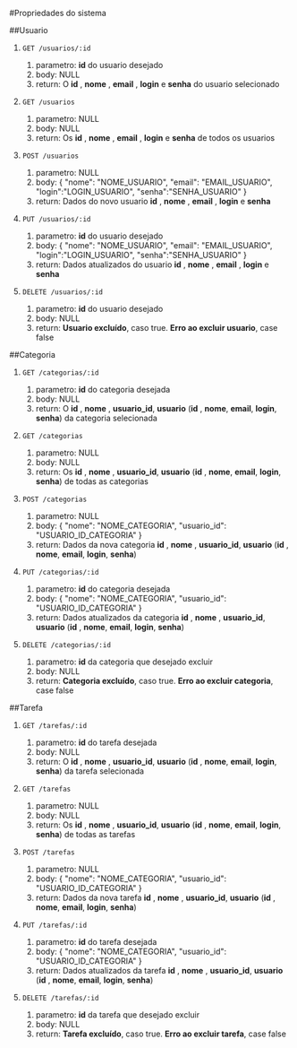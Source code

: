 #Propriedades do sistema


##Usuario


1.  `GET /usuarios/:id`
    1. parametro: **id** do usuario desejado
    2. body: NULL
    3. return: O **id** , **nome** , **email** , **login** e **senha** do usuario selecionado

2.  `GET /usuarios`
    1. parametro: NULL
    2. body: NULL
    3. return: Os **id** , **nome** , **email** , **login** e **senha** de todos os usuarios

3.  `POST /usuarios`
    1. parametro: NULL
    2. body: { "nome": "NOME_USUARIO", "email": "EMAIL_USUARIO", "login":"LOGIN_USUARIO", "senha":"SENHA_USUARIO" }
    3. return: Dados do novo usuario **id** , **nome** , **email** , **login** e **senha**

4.  `PUT /usuarios/:id`
    1. parametro: **id** do usuario desejado
    2. body: { "nome": "NOME_USUARIO", "email": "EMAIL_USUARIO", "login":"LOGIN_USUARIO", "senha":"SENHA_USUARIO" }
    3. return: Dados atualizados do usuario **id** , **nome** , **email** , **login** e **senha**

5.  `DELETE /usuarios/:id`
    1. parametro: **id** do usuario desejado
    2. body: NULL
    3. return: **Usuario excluído**, caso true. **Erro ao excluir usuario**, case false


##Categoria


1.  `GET /categorias/:id`
    1. parametro: **id** do categoria desejada
    2. body: NULL
    3. return: O **id** , **nome** , **usuario_id**, **usuario** (**id** , **nome**, **email**, **login**, **senha**) da categoria selecionada

2.  `GET /categorias`
    1. parametro: NULL
    2. body: NULL
    3. return: Os **id** , **nome** , **usuario_id**, **usuario** (**id** , **nome**, **email**, **login**, **senha**) de todas as categorias

3.  `POST /categorias`
    1. parametro: NULL
    2. body: { "nome": "NOME_CATEGORIA", "usuario_id": "USUARIO_ID_CATEGORIA" }
    3. return: Dados da nova categoria **id** , **nome** , **usuario_id**, **usuario** (**id** , **nome**, **email**, **login**, **senha**)

4.  `PUT /categorias/:id`
    1. parametro: **id** do categoria desejada
    2. body: { "nome": "NOME_CATEGORIA", "usuario_id": "USUARIO_ID_CATEGORIA" }
    3. return: Dados atualizados da categoria **id** , **nome** , **usuario_id**, **usuario** (**id** , **nome**, **email**, **login**, **senha**)

5.  `DELETE /categorias/:id`
    1. parametro: **id** da categoria que desejado excluir
    2. body: NULL
    3. return: **Categoria excluído**, caso true. **Erro ao excluir categoria**, case false

##Tarefa


1.  `GET /tarefas/:id`
    1. parametro: **id** do tarefa desejada
    2. body: NULL
    3. return: O **id** , **nome** , **usuario_id**, **usuario** (**id** , **nome**, **email**, **login**, **senha**) da tarefa selecionada

2.  `GET /tarefas`
    1. parametro: NULL
    2. body: NULL
    3. return: Os **id** , **nome** , **usuario_id**, **usuario** (**id** , **nome**, **email**, **login**, **senha**) de todas as tarefas

3.  `POST /tarefas`
    1. parametro: NULL
    2. body: { "nome": "NOME_CATEGORIA", "usuario_id": "USUARIO_ID_CATEGORIA" }
    3. return: Dados da nova tarefa **id** , **nome** , **usuario_id**, **usuario** (**id** , **nome**, **email**, **login**, **senha**)

4.  `PUT /tarefas/:id`
    1. parametro: **id** do tarefa desejada
    2. body: { "nome": "NOME_CATEGORIA", "usuario_id": "USUARIO_ID_CATEGORIA" }
    3. return: Dados atualizados da tarefa **id** , **nome** , **usuario_id**, **usuario** (**id** , **nome**, **email**, **login**, **senha**)

5.  `DELETE /tarefas/:id`
    1. parametro: **id** da tarefa que desejado excluir
    2. body: NULL
    3. return: **Tarefa excluído**, caso true. **Erro ao excluir tarefa**, case false